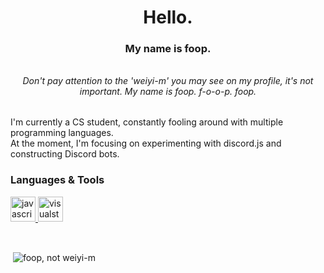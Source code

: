 # <h1 align="center">Hello.</h1>

### <h3 align="center">My name is foop.</h3>
###### <h6 align="center">Don't pay attention to the 'weiyi-m' you may see on my profile, it's not important. My name is foop. f-o-o-p. foop.</h6>

I'm currently a CS student, constantly fooling around with multiple programming languages. <br>
At the moment, I'm focusing on experimenting with discord.js and constructing Discord bots.

### Languages & Tools 
<p><a href="https://developer.mozilla.org/en-US/docs/Web/JavaScript" target="_blank"><img src="https://devicons.github.io/devicon/devicon.git/icons/javascript/javascript-original.svg" alt="javascript" width="40" height="40"/> </a> <a href="https://code.visualstudio.com/" target="_blank"><img src="https://devicons.github.io/devicon/devicon.git/icons/visualstudio/visualstudio-plain.svg" alt="visualstudio" width="40" height="40"/> </a> </p>

<br>

<p>&nbsp;<img align="center" src="https://github-readme-stats.vercel.app/api?username=weiyi-m&show_icons=true&theme=dark" alt="foop, not weiyi-m" /></p>
